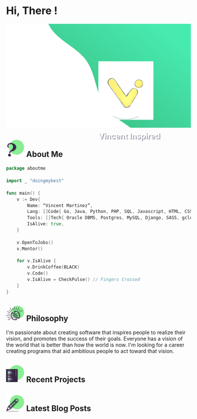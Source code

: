 # Hi, There !

<div style="position: relative; ">
    <img src="res/vi-frame.png">
    <div style="position: absolute; top: 0; right:0; transform: translate(-50%, 50%);">
        <div style="position: relative">
            <img src="res/circle-cutout-isolated.png" width="150" >
            <img src="res\vi-isolated.png" width="150" style="position: absolute; left: 0; top: -10px;">
        </div>
        <h2 style="color: white; font-weight: 700; text-shadow: 2px 2px rgba(59, 41, 74, 50%);" align="center">Vincent Inspired</h2>
    </div>
</div>

## <img src="res/question-icon.svg" width="50"> About Me

```go
package aboutme

import _ "doingmybest"

func main() {
    v := Dev{
        Name: “Vincent Martinez”,
        Lang: []Code{ Go, Java, Python, PHP, SQL, Javascript, HTML, CSS },
        Tools: []Tech{ Oracle DBMS, Postgres, MySQL, Django, SASS, gcloud },
        IsAlive: true,
    }

    v.OpenToJobs()
    v.Mentor()

    for v.IsAlive {
        v.DrinkCoffee(BLACK)
        v.Code()
        v.IsAlive = CheckPulse() // Fingers Crossed
    }
}
```

## <img src="res/brain-icon.svg" width="50"> Philosophy

I'm passionate about creating software that inspires people to realize their vision, and promotes the success of their goals. Everyone has a vision of the world that is better than how the world is now. I'm looking for a career creating programs that aid ambitious people to act toward that vision.

## <img src="res/ide-icon.svg" width="50"> Recent Projects

## <img src="res/pencil-icon.svg" width="50"> Latest Blog Posts
